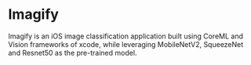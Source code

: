 # Imagify 
Imagify is an iOS image classification application built using CoreML and Vision frameworks of xcode, while leveraging MobileNetV2, SqueezeNet and Resnet50 as the pre-trained model. 
